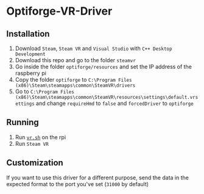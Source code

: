 # Optiforge-VR-Driver
## Installation
1. Download `Steam`, `Steam VR` and `Visual Studio` with `C++ Desktop Development`
2. Download this repo and go to the folder `steamvr`
3. Go inside the folder `optiforge/resources` and set the IP address of the raspberry pi
4. Copy the folder `optiforge` to `C:\Program Files (x86)\Steam\steamapps\common\SteamVR\drivers`
5. Go to `C:\Program Files (x86)\Steam\steamapps\common\SteamVR\resources\settings\default.vrsettings` and change `requireHmd` to `false` and `forcedDriver` to `optiforge`

## Running
1. Run [`vr.sh`](https://github.com/FAV-SmartGlasses/Documentation) on the rpi
2. Run `Steam VR`

## Customization
If you want to use this driver for a different purpose, send the data in the expected format to the port you've set (`31000` by default) 